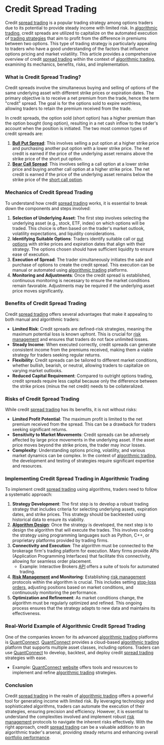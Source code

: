 # Credit Spread Trading

Credit [spread trading](../s/spread_trading.md) is a popular trading strategy among options traders due to its potential to provide steady income with limited risk. In [algorithmic trading](../a/algorithmic_trading.md), credit spreads are utilized to capitalize on the automated execution of [trading strategies](../t/trading_strategies.md) that aim to profit from the difference in premiums between two options. This type of trading strategy is particularly appealing to traders who have a good understanding of the factors that influence options pricing and market volatility. This article provides a comprehensive overview of credit [spread trading](../s/spread_trading.md) within the context of [algorithmic trading](../a/algorithmic_trading.md), examining its mechanics, benefits, risks, and implementation.

### What is Credit Spread Trading?

Credit spreads involve the simultaneous buying and selling of options of the same underlying asset with different strike prices or expiration dates. The primary objective is to receive a net premium from the trade, hence the term "credit" spread. The goal is for the options sold to expire worthless, allowing traders to retain the premium received from the trade.

In credit spreads, the option sold (short option) has a higher premium than the option bought (long option), resulting in a net cash inflow to the trader's account when the position is initiated. The two most common types of credit spreads are:

1. **[Bull Put Spread](../b/bull_put_spread.md)**: This involves selling a put option at a higher strike price and purchasing another put option with a lower strike price. The net credit is earned if the price of the underlying asset remains above the strike price of the short put option.
2. **[Bear Call Spread](../b/bear_call_spread.md)**: This involves selling a call option at a lower strike price and buying another call option at a higher strike price. The net credit is earned if the price of the underlying asset remains below the strike price of the [short call option](../s/short_call_option.md).

### Mechanics of Credit Spread Trading

To understand how credit [spread trading](../s/spread_trading.md) works, it is essential to break down the components and steps involved:

1. **Selection of Underlying Asset**: The first step involves selecting the underlying asset (e.g., stock, ETF, index) on which options will be traded. This choice is often based on the trader's market outlook, volatility expectations, and liquidity considerations.
2. **Identifying Suitable Options**: Traders identify suitable call or [put options](../p/put_options.md) with strike prices and expiration dates that align with their strategy. The options chosen should have sufficient liquidity to ensure ease of execution.
3. **Execution of Spread**: The trader simultaneously initiates the sale and purchase of options to create the credit spread. This execution can be manual or automated using [algorithmic trading](../a/algorithmic_trading.md) platforms.
4. **Monitoring and Adjustments**: Once the credit spread is established, continuous monitoring is necessary to ensure the market conditions remain favorable. Adjustments may be required if the underlying asset price moves significantly.

### Benefits of Credit Spread Trading

Credit [spread trading](../s/spread_trading.md) offers several advantages that make it appealing to both manual and algorithmic traders:

- **Limited Risk**: Credit spreads are defined-risk strategies, meaning the maximum potential loss is known upfront. This is crucial for [risk management](../r/risk_management.md) and ensures that traders do not face unlimited losses.
- **Steady Income**: When executed correctly, credit spreads can generate consistent income from the premiums received, making them a viable strategy for traders seeking regular returns.
- **Flexibility**: Credit spreads can be tailored to different market conditions, whether bullish, bearish, or neutral, allowing traders to capitalize on varying market outlooks.
- **Reduced Capital Requirement**: Compared to outright options trading, credit spreads require less capital because only the difference between the strike prices (minus the net credit) needs to be collateralized.

### Risks of Credit Spread Trading

While credit [spread trading](../s/spread_trading.md) has its benefits, it is not without risks:

- **Limited Profit Potential**: The maximum profit is limited to the net premium received from the spread. This can be a drawback for traders seeking significant returns.
- **Sensitivity to Market Movements**: Credit spreads can be adversely affected by large price movements in the underlying asset. If the asset price moves beyond the strike prices, the trader may incur losses.
- **Complexity**: Understanding options pricing, volatility, and various market dynamics can be complex. In the context of [algorithmic trading](../a/algorithmic_trading.md), the development and testing of strategies require significant expertise and resources.

### Implementing Credit Spread Trading in Algorithmic Trading

To implement credit [spread trading](../s/spread_trading.md) using algorithms, traders need to follow a systematic approach:

1. **Strategy Development**: The first step is to develop a robust trading strategy that includes criteria for selecting underlying assets, expiration dates, and strike prices. This strategy should be backtested using historical data to ensure its viability.
2. **[Algorithm Design](../a/algorithm_design.md)**: Once the strategy is developed, the next step is to design the algorithm that will execute the trades. This involves coding the strategy using programming languages such as Python, C++, or proprietary platforms provided by trading firms.
3. **Connectivity and Execution**: The algorithm must be connected to the brokerage firm's trading platform for execution. Many firms provide APIs (Application Programming Interfaces) that facilitate this connectivity, allowing for seamless order placement.
   - Example: Interactive Brokers [API](https://www.interactivebrokers.com/en/index.php?f=5041) offers a suite of tools for automated trading.
4. **[Risk Management](../r/risk_management.md) and Monitoring**: Establishing [risk management](../r/risk_management.md) protocols within the algorithm is crucial. This includes setting [stop-loss orders](../s/stop-loss_orders.md), adjusting positions based on market conditions, and continuously monitoring the performance.
5. **Optimization and Refinement**: As market conditions change, the algorithm must be regularly optimized and refined. This ongoing process ensures that the strategy adapts to new data and maintains its effectiveness.

### Real-World Example of Algorithmic Credit Spread Trading

One of the companies known for its advanced [algorithmic trading](../a/algorithmic_trading.md) platforms is [QuantConnect](../q/quantconnect.md). [QuantConnect](../q/quantconnect.md) provides a cloud-based [algorithmic trading](../a/algorithmic_trading.md) platform that supports multiple asset classes, including options. Traders can use [QuantConnect](../q/quantconnect.md) to develop, backtest, and deploy credit [spread trading](../s/spread_trading.md) strategies with ease.
- Example: [QuantConnect](../q/quantconnect.md) [website](https://www.quantconnect.com/) offers tools and resources to implement and refine [algorithmic trading](../a/algorithmic_trading.md) strategies.

### Conclusion

Credit [spread trading](../s/spread_trading.md) in the realm of [algorithmic trading](../a/algorithmic_trading.md) offers a powerful tool for generating income with limited risk. By leveraging technology and sophisticated algorithms, traders can automate the execution of their strategies, ensuring precision and efficiency. However, it is essential to understand the complexities involved and implement robust [risk management](../r/risk_management.md) protocols to navigate the inherent risks effectively. With the right approach, credit [spread trading](../s/spread_trading.md) can be a valuable addition to an algorithmic trader's arsenal, providing steady returns and enhancing overall [portfolio performance](../p/portfolio_performance.md).